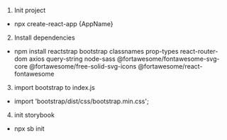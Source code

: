 1. Init project

- npx create-react-app {AppName}

2. Install dependencies

- npm install reactstrap bootstrap classnames prop-types react-router-dom axios query-string node-sass @fortawesome/fontawesome-svg-core @fortawesome/free-solid-svg-icons @fortawesome/react-fontawesome

3. import bootstrap to index.js

- import 'bootstrap/dist/css/bootstrap.min.css';

4. init storybook

- npx sb init
